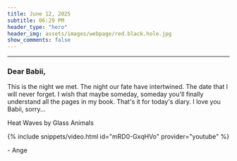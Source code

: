 ```yaml
---
title: June 12, 2025
subtitle: 06:29 PM
header_type: "hero"
header_img: assets/images/webpage/red.black.hole.jpg
show_comments: false
---
```

---

### Dear Babii,

This is the night we met. The night our fate have intertwined. The date that I will never forget. I wish that maybe someday, someday you'll finally understand all the pages in my book. That's it for today's diary. I love you Babii, sorry...

Heat Waves by Glass Animals

{% include snippets/video.html id="mRD0-GxqHVo" provider="youtube" %}

\- Ange
